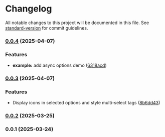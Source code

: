 # Changelog

All notable changes to this project will be documented in this file. See [standard-version](https://github.com/conventional-changelog/standard-version) for commit guidelines.

### [0.0.4](https://github.com/justnixx/react-simple-select/compare/v0.0.3...v0.0.4) (2025-04-07)


### Features

* **example:** add async options demo ([6318acd](https://github.com/justnixx/react-simple-select/commit/6318acd94d37186770e60d02c5ca37522a632fbc))

### [0.0.3](https://github.com/justnixx/react-simple-select/compare/v0.0.2...v0.0.3) (2025-04-07)


### Features

* Display icons in selected options and style multi-select tags ([8b6dd43](https://github.com/justnixx/react-simple-select/commit/8b6dd43f4539fc86f53af20ffc0cfd258feae021))

### [0.0.2](https://github.com/justnixx/react-simple-select/compare/v0.0.1...v0.0.2) (2025-03-25)

### 0.0.1 (2025-03-24)
